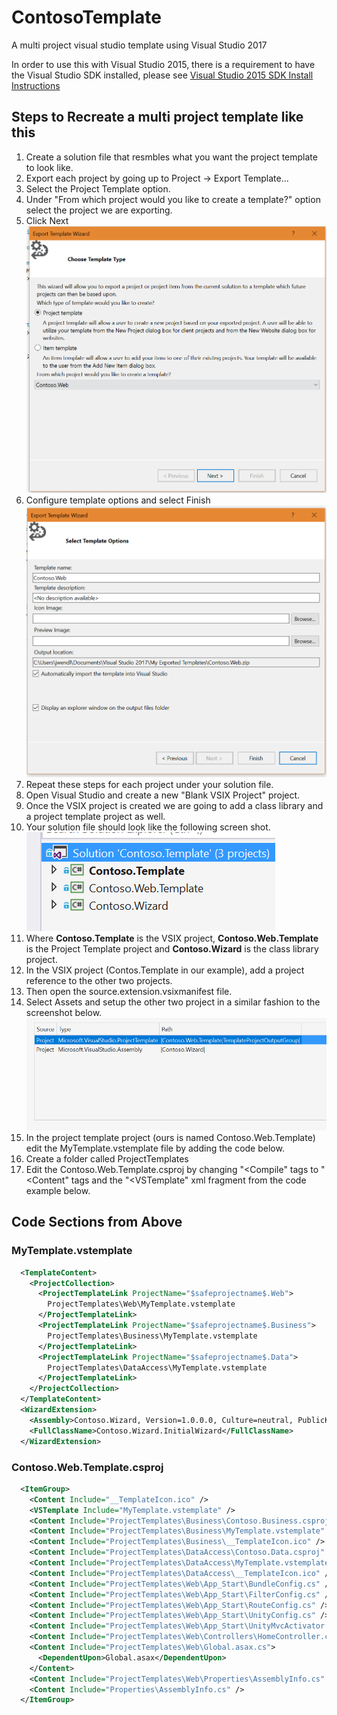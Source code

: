 # ContosoTemplate
A multi project visual studio template using Visual Studio 2017

In order to use this with Visual Studio 2015, there is a requirement to have the Visual Studio SDK installed, please see [Visual Studio 2015 SDK Install Instructions](https://msdn.microsoft.com/en-us/library/mt683786.aspx)

## Steps to Recreate a multi project template like this

1. Create a solution file that resmbles what you want the project template to look like.
1. Export each project by going up to Project -> Export Template...
1. Select the Project Template option.
1. Under "From which project would you like to create a template?" option select the project we are exporting.
1. Click Next<br />
![Export Template Wizard Step 1](https://github.com/jwendl/ContosoTemplate/raw/master/DocumentationImages/TemplateExportWizardStep1.png)
1. Configure template options and select Finish<br />
![Export Template Wizard Step 1](https://github.com/jwendl/ContosoTemplate/raw/master/DocumentationImages/TemplateExportWizardStep2.png)
1. Repeat these steps for each project under your solution file.
1. Open Visual Studio and create a new "Blank VSIX Project" project.
1. Once the VSIX project is created we are going to add a class library and a project template project as well.
1. Your solution file should look like the following screen shot.<br />
![Export Template Wizard Step 1](https://github.com/jwendl/ContosoTemplate/raw/master/DocumentationImages/SolutionFile.png)
1. Where **Contoso.Template** is the VSIX project, **Contoso.Web.Template** is the Project Template project and **Contoso.Wizard** is the class library project.
1. In the VSIX project (Contos.Template in our example), add a project reference to the other two projects.
1. Then open the source.extension.vsixmanifest file.
1. Select Assets and setup the other two project in a similar fashion to the screenshot below.<br />
![Export Template Wizard Step 1](https://github.com/jwendl/ContosoTemplate/raw/master/DocumentationImages/AssetsScreen.png)
1. In the project template project (ours is named Contoso.Web.Template) edit the MyTemplate.vstemplate file by adding the code below.
1. Create a folder called ProjectTemplates
1. Edit the Contoso.Web.Template.csproj by changing "<Compile" tags to "<Content" tags and the "<VSTemplate" xml fragment from the code example below.

## Code Sections from Above

### MyTemplate.vstemplate
```XML
  <TemplateContent>
    <ProjectCollection>
      <ProjectTemplateLink ProjectName="$safeprojectname$.Web">
        ProjectTemplates\Web\MyTemplate.vstemplate
      </ProjectTemplateLink>
      <ProjectTemplateLink ProjectName="$safeprojectname$.Business">
        ProjectTemplates\Business\MyTemplate.vstemplate
      </ProjectTemplateLink>
      <ProjectTemplateLink ProjectName="$safeprojectname$.Data">
        ProjectTemplates\DataAccess\MyTemplate.vstemplate
      </ProjectTemplateLink>
    </ProjectCollection>
  </TemplateContent>
  <WizardExtension>
    <Assembly>Contoso.Wizard, Version=1.0.0.0, Culture=neutral, PublicKeyToken=b544984fa8653e07</Assembly>
    <FullClassName>Contoso.Wizard.InitialWizard</FullClassName>
  </WizardExtension>
```

### Contoso.Web.Template.csproj
```XML
  <ItemGroup>
    <Content Include="__TemplateIcon.ico" />
    <VSTemplate Include="MyTemplate.vstemplate" />
    <Content Include="ProjectTemplates\Business\Contoso.Business.csproj" />
    <Content Include="ProjectTemplates\Business\MyTemplate.vstemplate" />
    <Content Include="ProjectTemplates\Business\__TemplateIcon.ico" />
    <Content Include="ProjectTemplates\DataAccess\Contoso.Data.csproj" />
    <Content Include="ProjectTemplates\DataAccess\MyTemplate.vstemplate" />
    <Content Include="ProjectTemplates\DataAccess\__TemplateIcon.ico" />
    <Content Include="ProjectTemplates\Web\App_Start\BundleConfig.cs" />
    <Content Include="ProjectTemplates\Web\App_Start\FilterConfig.cs" />
    <Content Include="ProjectTemplates\Web\App_Start\RouteConfig.cs" />
    <Content Include="ProjectTemplates\Web\App_Start\UnityConfig.cs" />
    <Content Include="ProjectTemplates\Web\App_Start\UnityMvcActivator.cs" />
    <Content Include="ProjectTemplates\Web\Controllers\HomeController.cs" />
    <Content Include="ProjectTemplates\Web\Global.asax.cs">
      <DependentUpon>Global.asax</DependentUpon>
    </Content>
    <Content Include="ProjectTemplates\Web\Properties\AssemblyInfo.cs" />
    <Content Include="Properties\AssemblyInfo.cs" />
  </ItemGroup>
```
